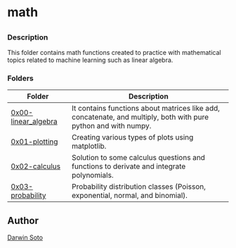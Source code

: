# math

##

### Description

This folder contains math functions created to practice with mathematical topics related to machine learning such as linear algebra.

### Folders

| Folder | Description |
| ------ | ------ |
| [0x00-linear_algebra](0x00-linear_algebra) | It contains functions about matrices like add, concatenate, and multiply, both with pure python and with numpy. |
| [0x01-plotting](0x01-plotting) | Creating various types of plots using matplotlib. |
| [0x02-calculus](0x02-calculus) | Solution to some calculus questions and functions to derivate and integrate polynomials. |
| [0x03-probability](0x03-probability) | Probability distribution classes (Poisson, exponential, normal, and binomial). |


## Author

[Darwin Soto](https://twitter.com/darutos)
